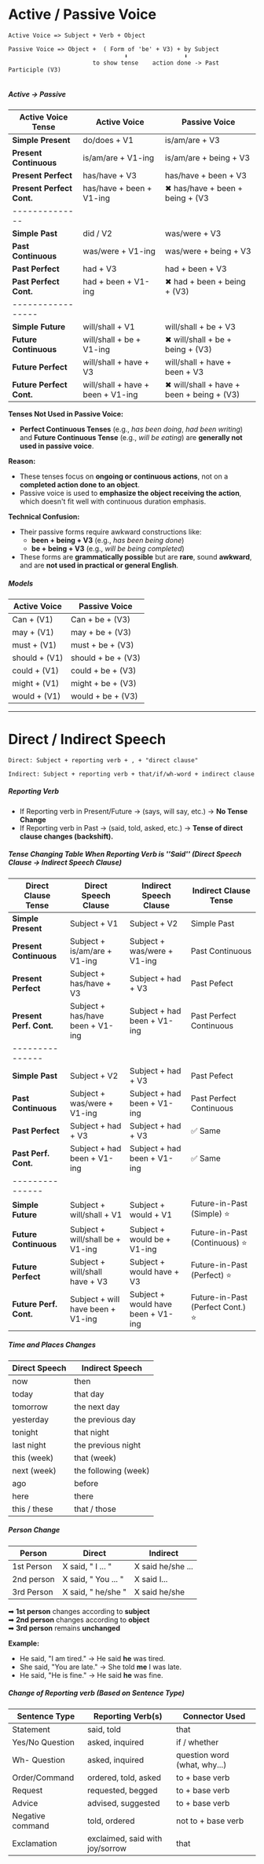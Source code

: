 

# Active / Passive Voice


```
Active Voice => Subject + Verb + Object

Passive Voice => Object +  ( Form of 'be' + V3) + by Subject 
                                 ⬇                ⬇
                        to show tense    action done -> Past Participle (V3)
                                 
```


##### **Active -> Passive**

| **Active Voice Tense**    | **Active Voice**                  | **Passive Voice**                         |
| ------------------------- | --------------------------------- | ----------------------------------------- |
| **Simple Present**        | do/does + V1                      | is/am/are + V3                            |
| **Present Continuous**    | is/am/are + V1-ing                | is/am/are + being + V3                    |
| **Present Perfect**       | has/have + V3                     | has/have + been + V3                      |
| **Present Perfect Cont.** | has/have + been + V1-ing          | ✖ has/have + been + being + (V3           |
| --------------            |                                   |                                           |
| **Simple Past**           | did / V2                          | was/were + V3                             |
| **Past Continuous**       | was/were + V1-ing                 | was/were + being + V3                     |
| **Past Perfect**          | had + V3                          | had + been + V3                           |
| **Past Perfect Cont.**    | had + been + V1-ing               | ✖ had + been + being + (V3)               |
| -----------------         |                                   |                                           |
| **Simple Future**         | will/shall + V1                   | will/shall + be + V3                      |
| **Future Continuous**     | will/shall + be + V1-ing          | ✖ will/shall + be + being + (V3)          |
| **Future Perfect**        | will/shall + have + V3            | will/shall + have + been + V3             |
| **Future Perfect Cont.**  | will/shall + have + been + V1-ing | ✖ will/shall + have + been + being + (V3) |

**Tenses Not Used in Passive Voice:**
- **Perfect Continuous Tenses** (e.g., _has been doing_, _had been writing_) and **Future Continuous Tense** (e.g., _will be eating_) are **generally not used in passive voice**.

**Reason:**
- These tenses focus on **ongoing or continuous actions**, not on a **completed action done to an object**.
- Passive voice is used to **emphasize the object receiving the action**, which doesn't fit well with continuous duration emphasis.
    
 **Technical Confusion:**
- Their passive forms require awkward constructions like:
    - **been + being + V3** (e.g., _has been being done_)
    - **be + being + V3** (e.g., _will be being completed_)
- These forms are **grammatically possible** but are **rare**, sound **awkward**, and are **not used in practical or general English**.


##### **Models**

| Active Voice  | Passive Voice      |
| ------------- | ------------------ |
| Can + (V1)    | Can + be + (V3)    |
| may + (V1)    | may + be + (V3)    |
| must + (V1)   | must + be + (V3)   |
| should + (V1) | should + be + (V3) |
| could + (V1)  | could + be + (V3)  |
| might + (V1)  | might + be + (V3)  |
| would + (V1)  | would + be + (V3)  |


---


# Direct / Indirect Speech 

```
Direct: Subject + reporting verb + , + "direct clause" 

Indirect: Subject + reporting verb + that/if/wh-word + indirect clause
```


##### **Reporting Verb**
- If Reporting verb in Present/Future ->  (says, will say, etc.)  -> **No Tense Change**
- If Reporting verb in Past -> (said, told, asked, etc.) ->  **Tense of direct clause changes (backshift).**

##### Tense Changing Table When Reporting Verb is  ''**Said**'' (Direct Speech Clause -> Indirect Speech Clause)

| **Direct Clause Tense** | **Direct Speech Clause**          | **Indirect Speech Clause**         | Indirect Clause Tense            |
| ----------------------- | --------------------------------- | ---------------------------------- | -------------------------------- |
| **Simple Present**      | Subject + V1                      | Subject + V2                       | Simple Past                      |
| **Present Continuous**  | Subject + is/am/are + V1-ing      | Subject + was/were + V1-ing        | Past Continuous                  |
| **Present Perfect**     | Subject + has/have + V3           | Subject + had + V3                 | Past Pefect                      |
| **Present Perf. Cont.** | Subject + has/have been + V1-ing  | Subject + had been + V1-ing        | Past Perfect Continuous          |
| ---------------         |                                   |                                    |                                  |
| **Simple Past**         | Subject + V2                      | Subject + had + V3                 | Past Pefect                      |
| **Past Continuous**     | Subject + was/were + V1-ing       | Subject + had been + V1-ing        | Past Perfect Continuous          |
| **Past Perfect**        | Subject + had + V3                | Subject + had + V3                 | ✅ Same                           |
| **Past Perf. Cont.**    | Subject + had been + V1-ing       | Subject + had been + V1-ing        | ✅ Same                           |
| ---------------         |                                   |                                    |                                  |
| **Simple Future**       | Subject + will/shall + V1         | Subject + would + V1               | Future-in-Past (Simple) ⭐        |
| **Future Continuous**   | Subject + will/shall be + V1-ing  | Subject + would be + V1-ing        | Future-in-Past (Continuous) ⭐    |
| **Future Perfect**      | Subject + will/shall have + V3    | Subject + would have + V3          | Future-in-Past (Perfect) ⭐       |
| **Future Perf. Cont.**  | Subject + will have been + V1-ing | Subject + would have been + V1-ing | Future-in-Past (Perfect Cont.) ⭐ |

##### **Time and Places Changes**

|Direct Speech|Indirect Speech|
|---|---|
|now|then|
|today|that day|
|tomorrow|the next day|
|yesterday|the previous day|
|tonight|that night|
|last night|the previous night|
|this (week)|that (week)|
|next (week)|the following (week)|
|ago|before|
|here|there|
|this / these|that / those|

##### **Person Change**

| Person     | Direct              | Indirect          |
| ---------- | ------------------- | ----------------- |
| 1st Person | X said, " I ... "   | X said he/she ... |
| 2nd person | X said, " You ... " | X said I...       |
| 3rd Person | X said, " he/she "  | X said he/she     |

➡ **1st person** changes according to **subject**  
➡ **2nd person** changes according to **object**  
➡ **3rd person** remains **unchanged**

**Example:**
- He said, "I am tired." -> He said **he** was tired.
- She said, "You are late." -> She told **me** I was late.
- He said, "He is fine." -> He said **he** was fine.


##### **Change of Reporting verb** (Based on Sentence Type)

|Sentence Type|Reporting Verb(s)|Connector Used|
|---|---|---|
|Statement|said, told|that|
|Yes/No Question|asked, inquired|if / whether|
|Wh- Question|asked, inquired|question word (what, why...)|
|Order/Command|ordered, told, asked|to + base verb|
|Request|requested, begged|to + base verb|
|Advice|advised, suggested|to + base verb|
|Negative command|told, ordered|not to + base verb|
|Exclamation|exclaimed, said with joy/sorrow|that|

